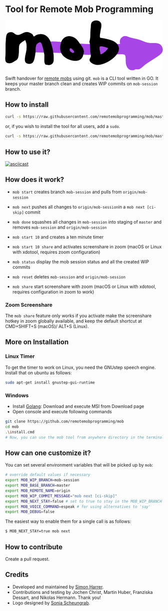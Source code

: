 # Tool for Remote Mob Programming

![mob Logo](logo.svg)

Swift handover for [remote mobs](https://remotemobprogramming.org) using git.
`mob` is a CLI tool written in GO.
It keeps your master branch clean and creates WIP commits on `mob-session` branch.

## How to install

```bash
curl -s https://raw.githubusercontent.com/remotemobprogramming/mob/master/install.sh | sh
```

or, if you wish to install the tool for all users, add a `sudo`.

```bash
curl -s https://raw.githubusercontent.com/remotemobprogramming/mob/master/install.sh | sudo sh
```


## How to use it?

[![asciicast](https://asciinema.org/a/321885.svg)](https://asciinema.org/a/321885)

## How does it work?

- `mob start` creates branch `mob-session` and pulls from `origin/mob-session`
- `mob next` pushes all changes to `origin/mob-session`in a `mob next [ci-skip]` commit
- `mob done` squashes all changes in `mob-session` into staging of `master` and removes `mob-session` and `origin/mob-session`

- `mob start 10` and creates a ten minute timer
- `mob start 10 share` and activates screenshare in zoom (macOS or Linux with xdotool, requires zoom configuration)
- `mob status` display the mob session status and all the created WIP commits
- `mob reset` deletes `mob-session` and `origin/mob-session`
- `mob share` start screenshare with zoom (macOS or Linux with xdotool, requires configuration in zoom to work)

### Zoom Screenshare

The `mob share` feature only works if you activate make the screenshare hotkey in zoom globally available, and keep the default shortcut at CMD+SHIFT+S (macOS)/ ALT+S (Linux).

## More on Installation

### Linux Timer

To get the timer to work on Linux, you need the GNUstep speech engine. Install that on ubuntu as follows:

```bash
sudo apt-get install gnustep-gui-runtime
```

### Windows

- Install [Golang](https://golang.org/): Download and execute MSI from Download page
- Open console and execute following commands

```bash
git clone https://github.com/remotemobprogramming/mob
cd mob
.\install.cmd
# Now, you can use the mob tool from anywhere directory in the terminal
```

## How can one customize it?

You can set several environment variables that will be picked up by `mob`:

```bash
# override default values if necessary
export MOB_WIP_BRANCH=mob-session
export MOB_BASE_BRANCH=master
export MOB_REMOTE_NAME=origin
export MOB_WIP_COMMIT_MESSAGE="mob next [ci-skip]"
export MOB_NEXT_STAY=false # set to true to stay in the MOB_WIP_BRANCH after 'mob next' instead of checking out MOB_BASE_BRANCH
export MOB_VOICE_COMMAND=espeak # for using alternatives to 'say'
export MOB_DEBUG=false
```

The easiest way to enable them for a single call is as follows:

```bash
$ MOB_NEXT_STAY=true mob next
```

## How to contribute

Create a pull request.

## Credits

- Developed and maintained by [Simon Harrer](https://twitter.com/simonharrer).
- Contributions and testing by Jochen Christ, Martin Huber, Franziska Dessart, and Nikolas Hermann. Thank you!
- Logo designed by [Sonja Scheungrab](https://twitter.com/multebaerr).
